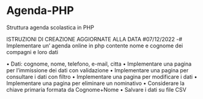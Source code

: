 # Agenda-PHP
Struttura agenda scolastica in PHP

ISTRUZIONI DI CREAZIONE AGGIORNATE ALLA DATA #07/12/2022 -#
Implementare un’ agenda online in php contente nome e cognome dei compagni e loro dati


•	Dati: cognome, nome, telefono, e-mail, citta 
•	Implementare una pagina per l’immissione dei dati con validazione
•	Implementare una pagina per consultare i dati con filtro
•	Implementare una pagina per modificare i dati 
•	Implementare una pagina per eliminare un nominativo
•	Considerare la chiave primaria formata da Cognome+Nome
•	Salvare i dati su file CSV
